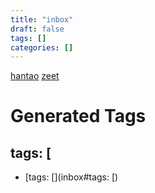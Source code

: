 ```yaml
---
title: "inbox"
draft: false
tags: []
categories: []
---
```


[hantao](/hantao)
[zeet](/zeet)











# Generated Tags

## tags: [

- [tags: [](inbox#tags: [)
